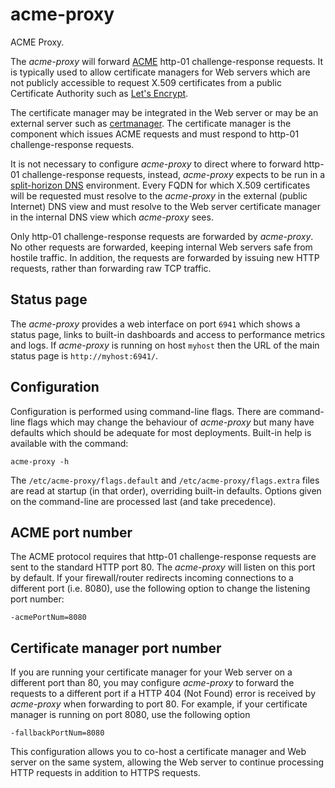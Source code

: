 # acme-proxy
ACME Proxy.

The *acme-proxy* will forward
[ACME](https://en.wikipedia.org/wiki/Automated_Certificate_Management_Environment)
http-01 challenge-response requests. It is typically used to allow certificate
managers for Web servers which are not publicly accessible to request X.509
certificates from a public Certificate Authority such as
[Let's Encrypt](https://letsencrypt.org/).

The certificate manager may be integrated in the Web server or may be an
external server such as [certmanager](../certmanager/README.md). The certificate
manager is the component which issues ACME requests and must respond to http-01
challenge-response requests.

It is not necessary to configure *acme-proxy* to direct where to forward
http-01 challenge-response requests, instead, *acme-proxy* expects to be run
in a [split-horizon DNS](https://en.wikipedia.org/wiki/Split-horizon_DNS)
environment. Every FQDN for which X.509 certificates will be requested must
resolve to the *acme-proxy* in the external (public Internet) DNS view and must
resolve to the Web server certificate manager in the internal DNS view which
*acme-proxy* sees.

Only http-01 challenge-response requests are forwarded by *acme-proxy*. No other
requests are forwarded, keeping internal Web servers safe from hostile traffic.
In addition, the requests are forwarded by issuing new HTTP requests, rather
than forwarding raw TCP traffic.

## Status page
The *acme-proxy* provides a web interface on port `6941` which shows a status
page, links to built-in dashboards and access to performance metrics and logs.
If *acme-proxy* is running on host `myhost` then the URL of the main
status page is `http://myhost:6941/`.

## Configuration
Configuration is performed using command-line flags. There are command-line
flags which may change the behaviour of *acme-proxy* but many have defaults
which should be adequate for most deployments. Built-in help is available with
the command:

```
acme-proxy -h
```

The `/etc/acme-proxy/flags.default` and `/etc/acme-proxy/flags.extra` files are
read at startup (in that order), overriding built-in defaults. Options given on
the command-line are processed last (and take precedence).

## ACME port number
The ACME protocol requires that http-01 challenge-response requests are sent to
the standard HTTP port 80. The *acme-proxy* will listen on this port by default.
If your firewall/router redirects incoming connections to a different port (i.e.
8080), use the following option to change the listening port number:

```
-acmePortNum=8080
```

## Certificate manager port number
If you are running your certificate manager for your Web server on a different
port than 80, you may configure *acme-proxy* to forward the requests to a
different port if a HTTP 404 (Not Found) error is received by *acme-proxy* when
forwarding to port 80. For example, if your certificate manager is running on
port 8080, use the following option

```
-fallbackPortNum=8080
```

This configuration allows you to co-host a certificate manager and Web server on
the same system, allowing the Web server to continue processing HTTP requests in
addition to HTTPS requests.
